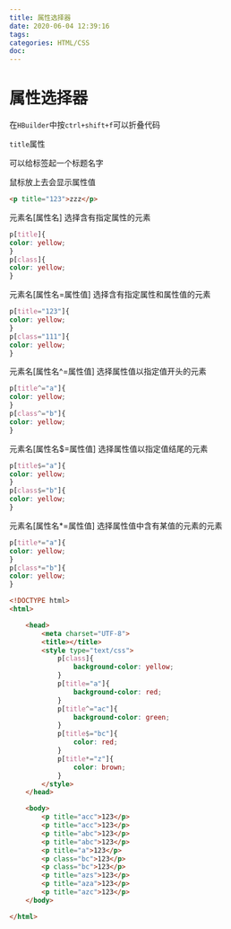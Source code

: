 ```yaml
---
title: 属性选择器
date: 2020-06-04 12:39:16
tags:
categories: HTML/CSS
doc:
---
```


# 属性选择器

在`HBuilder`中按`ctrl+shift+f`可以折叠代码

`title`属性

可以给标签起一个标题名字

鼠标放上去会显示属性值

```html
<p title="123">zzz</p>
```

元素名[属性名] 选择含有指定属性的元素

```css
p[title]{
color: yellow;
}
p[class]{
color: yellow;
}
```

元素名[属性名=属性值] 选择含有指定属性和属性值的元素

```css
p[title="123"]{
color: yellow;
}
p[class="111"]{
color: yellow;
}
```



元素名[属性名^=属性值] 选择属性值以指定值开头的元素



```css
p[title^="a"]{
color: yellow;
}
p[class^="b"]{
color: yellow;
}
```



元素名[属性名$=属性值] 选择属性值以指定值结尾的元素

```css
p[title$="a"]{
color: yellow;
}
p[class$="b"]{
color: yellow;
}
```



元素名[属性名*=属性值] 选择属性值中含有某值的元素的元素

```css
p[title*="a"]{
color: yellow;
}
p[class*="b"]{
color: yellow;
}
```

```html
<!DOCTYPE html>
<html>

	<head>
		<meta charset="UTF-8">
		<title></title>
		<style type="text/css">
			p[class]{
				background-color: yellow;
			}
			p[title="a"]{
				background-color: red;
			}
			p[title^="ac"]{
				background-color: green;
			}
			p[title$="bc"]{
				color: red;
			}
			p[title*="z"]{
				color: brown;
			}
		</style>
	</head>

	<body>
		<p title="acc">123</p>
		<p title="acc">123</p>
		<p title="abc">123</p>
		<p title="abc">123</p>
		<p title="a">123</p>
		<p class="bc">123</p>
		<p class="bc">123</p>
		<p title="azs">123</p>
		<p title="aza">123</p>
		<p title="azc">123</p>
	</body>

</html>
```

